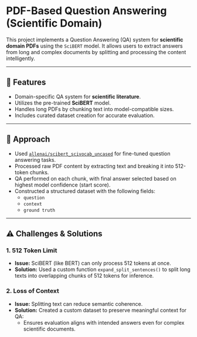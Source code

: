 # PDF-Based Question Answering (Scientific Domain)

This project implements a Question Answering (QA) system for **scientific domain PDFs** using the `SciBERT` model. It allows users to extract answers from long and complex documents by splitting and processing the content intelligently.

---

## 📌 Features

- Domain-specific QA system for **scientific literature**.
- Utilizes the pre-trained **SciBERT** model.
- Handles long PDFs by chunking text into model-compatible sizes.
- Includes curated dataset creation for accurate evaluation.

---

## 🚀 Approach

- Used [`allenai/scibert_scivocab_uncased`](https://huggingface.co/allenai/scibert_scivocab_uncased) for fine-tuned question answering tasks.
- Processed raw PDF content by extracting text and breaking it into 512-token chunks.
- QA performed on each chunk, with final answer selected based on highest model confidence (start score).
- Constructed a structured dataset with the following fields:
  - `question`
  - `context`
  - `ground truth`

---

## ⚠️ Challenges & Solutions

### 1. **512 Token Limit**

- **Issue:** SciBERT (like BERT) can only process 512 tokens at once.
- **Solution:** Used a custom function `expand_split_sentences()` to split long texts into overlapping chunks of 512 tokens for inference.

### 2. **Loss of Context**

- **Issue:** Splitting text can reduce semantic coherence.
- **Solution:** Created a custom dataset to preserve meaningful context for QA:
  - Ensures evaluation aligns with intended answers even for complex scientific documents.

